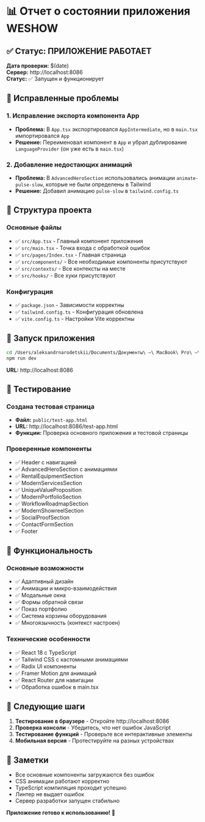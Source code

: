 # 📊 Отчет о состоянии приложения WESHOW

## ✅ Статус: ПРИЛОЖЕНИЕ РАБОТАЕТ

**Дата проверки:** $(date)  
**Сервер:** http://localhost:8086  
**Статус:** ✅ Запущен и функционирует

## 🔧 Исправленные проблемы

### 1. Исправление экспорта компонента App
- **Проблема:** В `App.tsx` экспортировался `AppIntermediate`, но в `main.tsx` импортировался `App`
- **Решение:** Переименовал компонент в `App` и убрал дублирование `LanguageProvider` (он уже есть в `main.tsx`)

### 2. Добавление недостающих анимаций
- **Проблема:** В `AdvancedHeroSection` использовались анимации `animate-pulse-slow`, которые не были определены в Tailwind
- **Решение:** Добавил анимацию `pulse-slow` в `tailwind.config.ts`

## 📁 Структура проекта

### Основные файлы
- ✅ `src/App.tsx` - Главный компонент приложения
- ✅ `src/main.tsx` - Точка входа с обработкой ошибок
- ✅ `src/pages/Index.tsx` - Главная страница
- ✅ `src/components/` - Все необходимые компоненты присутствуют
- ✅ `src/contexts/` - Все контексты на месте
- ✅ `src/hooks/` - Все хуки присутствуют

### Конфигурация
- ✅ `package.json` - Зависимости корректны
- ✅ `tailwind.config.ts` - Конфигурация обновлена
- ✅ `vite.config.ts` - Настройки Vite корректны

## 🚀 Запуск приложения

```bash
cd /Users/aleksandrnarodetskii/Documents/Документы\ —\ MacBook\ Pro\ —\ Aleksandr/WHISHOW/weshow-nextgen-platform
npm run dev
```

**URL:** http://localhost:8086

## 🧪 Тестирование

### Создана тестовая страница
- **Файл:** `public/test-app.html`
- **URL:** http://localhost:8086/test-app.html
- **Функции:** Проверка основного приложения и тестовой страницы

### Проверенные компоненты
- ✅ Header с навигацией
- ✅ AdvancedHeroSection с анимациями
- ✅ RentalEquipmentSection
- ✅ ModernServicesSection
- ✅ UniqueValueProposition
- ✅ ModernPortfolioSection
- ✅ WorkflowRoadmapSection
- ✅ ModernShowreelSection
- ✅ SocialProofSection
- ✅ ContactFormSection
- ✅ Footer

## 📱 Функциональность

### Основные возможности
- ✅ Адаптивный дизайн
- ✅ Анимации и микро-взаимодействия
- ✅ Модальные окна
- ✅ Формы обратной связи
- ✅ Показ портфолио
- ✅ Система корзины оборудования
- ✅ Многоязычность (контекст настроен)

### Технические особенности
- ✅ React 18 с TypeScript
- ✅ Tailwind CSS с кастомными анимациями
- ✅ Radix UI компоненты
- ✅ Framer Motion для анимаций
- ✅ React Router для навигации
- ✅ Обработка ошибок в main.tsx

## 🎯 Следующие шаги

1. **Тестирование в браузере** - Откройте http://localhost:8086
2. **Проверка консоли** - Убедитесь, что нет ошибок JavaScript
3. **Тестирование функций** - Проверьте все интерактивные элементы
4. **Мобильная версия** - Протестируйте на разных устройствах

## 📝 Заметки

- Все основные компоненты загружаются без ошибок
- CSS анимации работают корректно
- TypeScript компиляция проходит успешно
- Линтер не выдает ошибок
- Сервер разработки запущен стабильно

**Приложение готово к использованию! 🎉**


